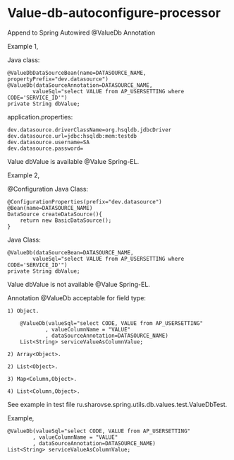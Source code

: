 # Value-db-autoconfigure-processor
Append to Spring Autowired @ValueDb Annotation

Example 1,

Java class:

	@ValueDbDataSourceBean(name=DATASOURCE_NAME, propertyPrefix="dev.datasource")
	@ValueDb(dataSourceAnnotation=DATASOURCE_NAME,
			valueSql="select VALUE from AP_USERSETTING where CODE='SERVICE_ID'")
	private String dbValue;
	
application.properties:

	dev.datasource.driverClassName=org.hsqldb.jdbcDriver
	dev.datasource.url=jdbc:hsqldb:mem:testdb
	dev.datasource.username=SA
	dev.datasource.password=

Value dbValue is available @Value Spring-EL.

Example 2,

@Configuration
Java Class:

  	@ConfigurationProperties(prefix="dev.datasource")
  	@Bean(name=DATASOURCE_NAME)
  	DataSource createDataSource(){
  		return new BasicDataSource();
  	}

Java Class:

	@ValueDb(dataSourceBean=DATASOURCE_NAME,
			valueSql="select VALUE from AP_USERSETTING where CODE='SERVICE_ID'")
	private String dbValue;
 
Value dbValue is not available @Value Spring-EL.

Annotation @ValueDb acceptable for field type:

	1) Object.

		@ValueDb(valueSql="select CODE, VALUE from AP_USERSETTING"
				, valueColumnName = "VALUE"
				, dataSourceAnnotation=DATASOURCE_NAME)
		List<String> serviceValueAsColumnValue;

	2) Array<Object>.

	2) List<Object>.

	3) Map<Column,Object>.

	4) List<Column,Object>.

See example in test file ru.sharovse.spring.utils.db.values.test.ValueDbTest.

Example,

	@ValueDb(valueSql="select CODE, VALUE from AP_USERSETTING"
			, valueColumnName = "VALUE"
			, dataSourceAnnotation=DATASOURCE_NAME)
	List<String> serviceValueAsColumnValue;

